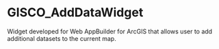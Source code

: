 # GISCO_AddDataWidget
Widget developed for Web AppBuilder for ArcGIS that allows user to add additional datasets to the current map.
